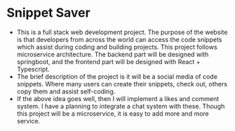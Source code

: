 # Snippet Saver

* This is a full stack web development project. The purpose of the website is that developers from across the world can access the code snippets which assist during coding and building projects. This project follows microservice architecture. The backend part will be designed with springboot, and the frontend part will be designed with React + Typescript.
* The brief description of the project is it will be a social media of code snippets. Where many users can create their snippets, check out, others copy them and assist self-coding.
* If the above idea goes well, then I will implement a likes and comment system. I have a planning to integrate a chat system with these. Though this project will be a microservice, it is easy to add more and more service.